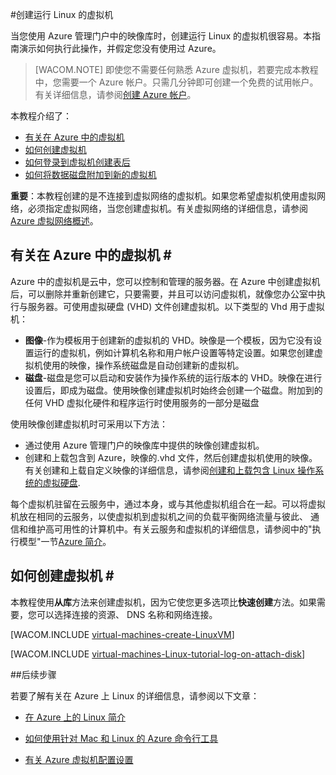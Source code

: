 <properties linkid="manage-linux-tutorial-vm-from-galllery" urlDisplayName="Create a virtual machine" pageTitle="在 Azure 中创建运行 Linux 的虚拟机 - Azure 微软云" metaKeywords="Azure Linux vm, Linux vm, Linux虚拟机" description="了解如何捕获运行 Linux Azure 虚拟机 (VM) 的映像。当您使用 Azure 管理门户中的映像库时，创建运行 Linux 的虚拟机很容易。本指南演示如何执行此操作，并假定您没有使用过 Azure。 " metaCanonical="" services="virtual-machines" documentationCenter="" title="" authors="kathydav" solutions="" manager="jeffreyg" editor="tysonn" />
<tags ms.service="virtual-machines"
    ms.date="03/06/2015"
    wacn.date=""
    />


#创建运行 Linux 的虚拟机 

当您使用 Azure 管理门户中的映像库时，创建运行 Linux 的虚拟机很容易。本指南演示如何执行此操作，并假定您没有使用过 Azure。

> [WACOM.NOTE] 即使您不需要任何熟悉 Azure 虚拟机，若要完成本教程中，您需要一个 Azure 帐户。只需几分钟即可创建一个免费的试用帐户。有关详细信息，请参阅[创建 Azure 帐户](/zh-cn/develop/php/tutorials/create-a-windows-azure-account/)。 

本教程介绍了：

- [有关在 Azure 中的虚拟机][]
- [如何创建虚拟机][]
- [如何登录到虚拟机创建表后][]
- [如何将数据磁盘附加到新的虚拟机][]

**重要**：本教程创建的是不连接到虚拟网络的虚拟机。如果您希望虚拟机使用虚拟网络，必须指定虚拟网络，当您创建虚拟机。有关虚拟网络的详细信息，请参阅[Azure 虚拟网络概述](http://msdn.microsoft.com/library/azure/jj156007.aspx)。

## <a id="virtualmachine"> </a>有关在 Azure 中的虚拟机 # #

Azure 中的虚拟机是云中，您可以控制和管理的服务器。在 Azure 中创建虚拟机后，可以删除并重新创建它，只要需要，并且可以访问虚拟机，就像您办公室中执行与服务器。可使用虚拟硬盘 (VHD) 文件创建虚拟机。以下类型的 Vhd 用于虚拟机：

- **图像**-作为模板用于创建新的虚拟机的 VHD。映像是一个模板，因为它没有设置运行的虚拟机，例如计算机名称和用户帐户设置等特定设置。如果您创建虚拟机使用的映像，操作系统磁盘是自动创建新的虚拟机。
- **磁盘**-磁盘是您可以启动和安装作为操作系统的运行版本的 VHD。映像在进行设置后，即成为磁盘。使用映像创建虚拟机时始终会创建一个磁盘。附加到的任何 VHD 虚拟化硬件和程序运行时使用服务的一部分是磁盘

使用映像创建虚拟机时可采用以下方法：

- 通过使用 Azure 管理门户的映像库中提供的映像创建虚拟机。
- 创建和上载包含到 Azure，映像的.vhd 文件，然后创建虚拟机使用的映像。有关创建和上载自定义映像的详细信息，请参阅[创建和上载包含 Linux 操作系统的虚拟硬盘](/zh-cn/documentation/articles/virtual-machines-linux-create-upload-vhd/).

每个虚拟机驻留在云服务中，通过本身，或与其他虚拟机组合在一起。可以将虚拟机放在相同的云服务，以使虚拟机到虚拟机之间的负载平衡网络流量与彼此、 通信和维护高可用性的计算机中。有关云服务和虚拟机的详细信息，请参阅中的"执行模型"一节[Azure 简介](http://azure.microsoft.com/zh-cn/documentation/articles/fundamentals-introduction-to-azure/?fb=zh-cn#models)。

## <a id="custommachine"> </a>如何创建虚拟机 # #

本教程使用**从库**方法来创建虚拟机，因为它使您更多选项比**快速创建**方法。如果需要，您可以选择连接的资源、 DNS 名称和网络连接。

[WACOM.INCLUDE [virtual-machines-create-LinuxVM](../includes/virtual-machines-create-LinuxVM.md)]

[WACOM.INCLUDE [virtual-machines-Linux-tutorial-log-on-attach-disk](../includes/virtual-machines-Linux-tutorial-log-on-attach-disk.md)]


##后续步骤 

若要了解有关在 Azure 上 Linux 的详细信息，请参阅以下文章：

- [在 Azure 上的 Linux 简介](/zh-cn/documentation/articles/introduction-linux/)

- [如何使用针对 Mac 和 Linux 的 Azure 命令行工具](/zh-cn/documentation/articles/xplat-cli/)

- [有关 Azure 虚拟机配置设置](http://msdn.microsoft.com/library/azure/dn763935.aspx)


[下一步行动]: #next
[有关在 Azure 中的虚拟机]: #virtualmachine
[如何创建虚拟机]: #custommachine
[如何登录到虚拟机创建表后]: #logon
[如何将数据磁盘附加到新的虚拟机]: #attachdisk
